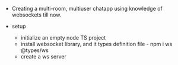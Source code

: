 

- Creating a multi-room, multiuser chatapp using knowledge of websockets till now.

- setup 
    - initialize an empty node TS project
    - install websocket library, and it types definition file - npm i ws @types/ws
    - create a ws server
    